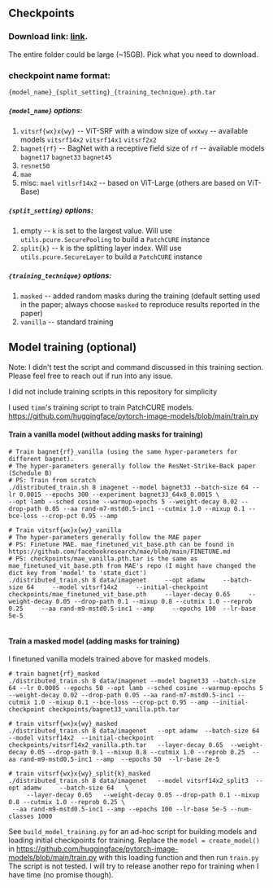 ## Checkpoints
### Download link: [link](https://drive.google.com/drive/folders/146Qy-FKgSKrzuaaSluafhm3jYDQzYERj?usp=sharing).

The entire folder could be large (~15GB). Pick what you need to download.

### checkpoint name format:

`{model_name}_{split_setting}_{training_technique}.pth.tar`

##### `{model_name}` options:

1. `vitsrf{wx}x{wy}` -- ViT-SRF with a window size of `wx`x`wy` -- available models `vitsrf14x2` `vitsrf14x1` `vitsrf2x2`
2. `bagnet{rf}` -- BagNet with a receptive field size of `rf` -- available models `bagnet17` `bagnet33` `bagnet45`
3. `resnet50`
4. `mae`
5. misc: `mael`  `vitlsrf14x2`  -- based on ViT-Large (others are based on ViT-Base)

##### `{split_setting}` options:

1. empty -- `k` is set to the largest value. Will use `utils.pcure.SecurePooling` to build a `PatchCURE` instance
2. `split{k}` -- k is the splitting layer index. Will use `utils.pcure.SecureLayer` to build a `PatchCURE` instance

##### `{training_technique}` options:

1. `masked` -- added random masks during the training (default setting used in the paper; always choose `masked` to reproduce results reported in the paper)
2. `vanilla` -- standard training



## Model training (optional)

Note: I didn't test the script and command discussed in this training section. Please feel free to reach out if run into any issue.

I did not include training scripts in this repository for simplicity

I used `timm`'s training script to train PatchCURE models. https://github.com/huggingface/pytorch-image-models/blob/main/train.py

#### Train a vanilla model (without adding masks for training)
```shell
# Train bagnet{rf}_vanilla (using the same hyper-parameters for different bagnet). 
# The hyper-parameters generally follow the ResNet-Strike-Back paper (Schedule B)
# PS: Train from scratch
./distributed_train.sh 8 imagenet --model bagnet33 --batch-size 64 --lr 0.0015 --epochs 300 --experiment bagnet33_64x8_0.0015 \
--opt lamb --sched cosine --warmup-epochs 5 --weight-decay 0.02 --drop-path 0.05 --aa rand-m7-mstd0.5-inc1 --cutmix 1.0 --mixup 0.1 --bce-loss --crop-pct 0.95 --amp

# Train vitsrf{wx}x{wy}_vanilla 
# The hyper-parameters generally follow the MAE paper 
# PS: Finetune MAE. mae_finetuned_vit_base.pth can be found in https://github.com/facebookresearch/mae/blob/main/FINETUNE.md
# PS: checkpoints/mae_vanilla.pth.tar is the same as mae_finetuned_vit_base.pth from MAE's repo (I might have changed the dict key from 'model' to 'state_dict')
./distributed_train.sh 8 data/imagenet     --opt adamw     --batch-size 64     --model vitsrf14x2     --initial-checkpoint checkpoints/mae_finetuned_vit_base.pth     --layer-decay 0.65     --weight-decay 0.05 --drop-path 0.1 --mixup 0.8 --cutmix 1.0 --reprob 0.25     --aa rand-m9-mstd0.5-inc1 --amp     --epochs 100  --lr-base 5e-5


```

#### Train a masked model (adding masks for training)

I finetuned vanilla models trained above for masked models.

```shell
# train bagnet{rf}_masked
./distributed_train.sh 8 data/imagenet --model bagnet33 --batch-size 64 --lr 0.0005 --epochs 50 --opt lamb --sched cosine --warmup-epochs 5 --weight-decay 0.02 --drop-path 0.05 --aa rand-m7-mstd0.5-inc1 --cutmix 1.0 --mixup 0.1 --bce-loss --crop-pct 0.95 --amp --initial-checkpoint checkpoints/bagnet33_vanilla.pth.tar

# train vitsrf{wx}x{wy}_masked
./distributed_train.sh 8 data/imagenet   --opt adamw  --batch-size 64  --model vitsrf14x2  --initial-checkpoint checkpoints/vitsrf14x2_vanilla.pth.tar   --layer-decay 0.65  --weight-decay 0.05 --drop-path 0.1 --mixup 0.8 --cutmix 1.0 --reprob 0.25  --aa rand-m9-mstd0.5-inc1 --amp  --epochs 50  --lr-base 2e-5

# train vitsrf{wx}x{wy}_split{k}_masked
./distributed_train.sh 8 data/imagenet   --model vitsrf14x2_split3  --opt adamw     --batch-size 64   \
     --layer-decay 0.65   --weight-decay 0.05 --drop-path 0.1 --mixup 0.8 --cutmix 1.0 --reprob 0.25 \
 --aa rand-m9-mstd0.5-inc1 --amp --epochs 100 --lr-base 5e-5 --num-classes 1000  

```
See `build_model_training.py` for an ad-hoc script for building models and loading initial checkpoints for training. Replace the `model = create_model()` in https://github.com/huggingface/pytorch-image-models/blob/main/train.py with this loading function and then run `train.py`
The script is not tested. I will try to release another repo for training when I have time (no promise though).